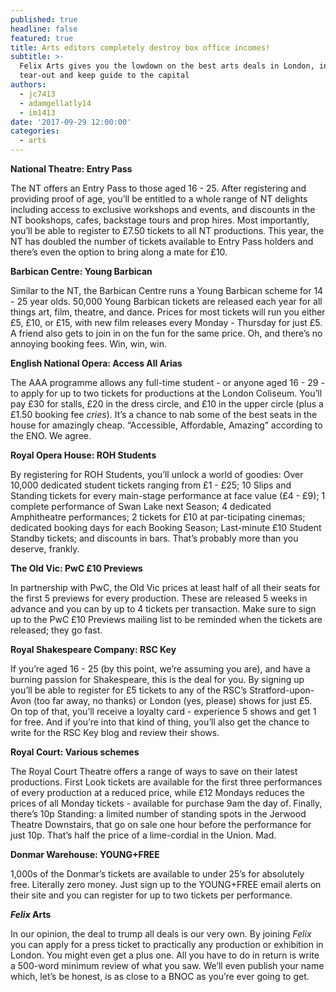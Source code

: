 ```yaml
---
published: true
headline: false
featured: true
title: Arts editors completely destroy box office incomes!
subtitle: >-
  Felix Arts gives you the lowdown on the best arts deals in London, in a
  tear-out and keep guide to the capital
authors:
  - jc7413
  - adamgellatly14
  - im1413
date: '2017-09-29 12:00:00'
categories:
  - arts
---
```

**National Theatre: Entry Pass**

The NT offers an Entry Pass to those aged 16 - 25. After registering and providing proof of age, you’ll be entitled to a whole range of NT delights including access to exclusive workshops and events, and discounts in the NT bookshops, cafes, backstage tours and prop hires. Most importantly, you’ll be able to register to £7.50 tickets to all NT productions. This year, the NT has doubled the number of tickets available to Entry Pass holders and there’s even the option to bring along a mate for £10.

**Barbican Centre: Young Barbican**

Similar to the NT, the Barbican Centre runs a Young Barbican scheme for 14 - 25 year olds. 50,000 Young Barbican tickets are released each year for all things art, film, theatre, and dance. Prices for most tickets will run you either £5, £10, or £15, with new film releases every Monday - Thursday for just £5. A friend also gets to join in on the fun for the same price. Oh, and there’s no annoying booking fees. Win, win, win.

**English National Opera: Access All Arias**

The AAA programme allows any full-time student - or anyone aged 16 - 29 - to apply for up to two tickets for productions at the London Coliseum. You’ll pay £30 for stalls, £20 in the dress circle, and £10 in the upper circle (plus a £1.50 booking fee *cries*). It’s a chance to nab some of the best seats in the house for amazingly cheap. “Accessible, Affordable, Amazing” according to the ENO. We agree. 

**Royal Opera House: ROH Students**

By registering for ROH Students, you’ll unlock a world of goodies: Over 10,000 dedicated student tickets ranging from £1 - £25; 10 Slips and Standing tickets for every main-stage performance at face value (£4 - £9); 1 complete performance of Swan Lake next Season; 4 dedicated Amphitheatre performances; 2 tickets for £10 at par-ticipating cinemas; dedicated booking days for each Booking Season; Last-minute £10 Student Standby tickets; and discounts in bars. That’s probably more than you deserve, frankly.

**The Old Vic: PwC £10 Previews**

In partnership with PwC, the Old Vic prices at least half of all their seats for the first 5 previews for every production. These are released 5 weeks in advance and you can by up to 4 tickets per transaction. Make sure to sign up to the PwC £10 Previews mailing list to be reminded when the tickets are released; they go fast.

**Royal Shakespeare Company: RSC Key**

If you’re aged 16 - 25 (by this point, we’re assuming you are), and have a burning passion for Shakespeare, this is the deal for you. By signing up you’ll be able to register for £5 tickets to any of the RSC’s Stratford-upon-Avon (too far away, no thanks) or London (yes, please) shows for just £5. On top of that, you’ll receive a loyalty card - experience 5 shows and get 1 for free. And if you’re into that kind of thing, you’ll also get the chance to write for the RSC Key blog and review their shows.

**Royal Court: Various schemes**

The Royal Court Theatre offers a range of ways to save on their latest productions. First Look tickets are available for the first three performances of every production at a reduced price, while £12 Mondays reduces the prices of all Monday tickets - available for purchase 9am the day of. Finally, there’s 10p Standing: a limited number of standing spots in the Jerwood Theatre Downstairs, that go on sale one hour before the performance for just 10p. That’s half the price of a lime-cordial in the Union. Mad.

**Donmar Warehouse: YOUNG+FREE**

1,000s of the Donmar’s tickets are available to under 25’s for absolutely free. Literally zero money. Just sign up to the YOUNG+FREE email alerts on their site and you can register for up to two tickets per performance. 

**_Felix_ Arts**

In our opinion, the deal to trump all deals is our very own. By joining _Felix_ you can apply for a press ticket to practically any production or exhibition in London. You might even get a plus one. All you have to do in return is write a 500-word minimum review of what you saw. We’ll even publish your name which, let’s be honest, is as close to a BNOC as you’re ever going to get.